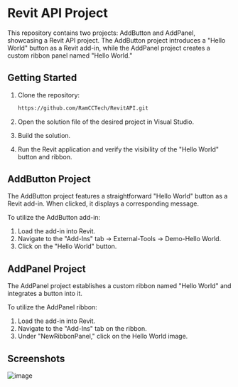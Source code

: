 # Revit API Project

This repository contains two projects: AddButton and AddPanel, showcasing a Revit API project. The AddButton project introduces a "Hello World" button as a Revit add-in, while the AddPanel project creates a custom ribbon panel named "Hello World."

## Getting Started

1. Clone the repository:

    ```bash
    https://github.com/RamCCTech/RevitAPI.git
    ```

2. Open the solution file of the desired project in Visual Studio.

3. Build the solution.

4. Run the Revit application and verify the visibility of the "Hello World" button and ribbon.

## AddButton Project

The AddButton project features a straightforward "Hello World" button as a Revit add-in. When clicked, it displays a corresponding message.

To utilize the AddButton add-in:
1. Load the add-in into Revit.
2. Navigate to the "Add-Ins" tab -> External-Tools -> Demo-Hello World.
3. Click on the "Hello World" button.

## AddPanel Project

The AddPanel project establishes a custom ribbon named "Hello World" and integrates a button into it.

To utilize the AddPanel ribbon:
1. Load the add-in into Revit.
2. Navigate to the "Add-Ins" tab on the ribbon.
3. Under "NewRibbonPanel," click on the Hello World image.

## Screenshots
![image](https://github.com/RamCCTech/RevitAPI/assets/149322355/6e56f3a5-cb62-4728-974a-5c49d5707b9a)

